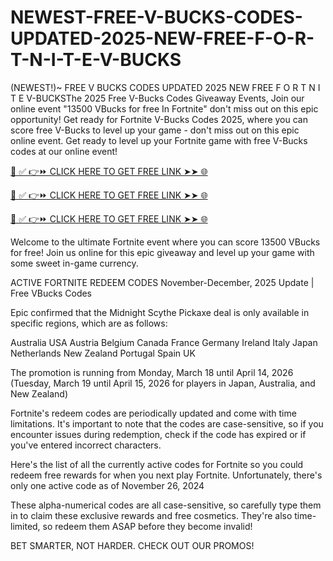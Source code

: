 # NEWEST-FREE-V-BUCKS-CODES-UPDATED-2025-NEW-FREE-F-O-R-T-N-I-T-E-V-BUCKS
(NEWEST!)~ FREE V BUCKS CODES UPDATED 2025 NEW FREE F O R T N I T E V-BUCKSThe 2025 Free V-Bucks Codes Giveaway Events, Join our online event "13500 VBucks for free In Fortnite" don't miss out on this epic opportunity! Get ready for Fortnite V-Bucks Codes 2025, where you can score free V-Bucks to level up your game - don't miss out on this epic online event. Get ready to level up your Fortnite game with free V-Bucks codes at our online event!


[📌 ✅ 👉⏩ CLICK HERE TO GET FREE LINK ➤➤ 🌐](https://livefullnetwrk.online/V-Bucks/)

[📌 ✅ 👉⏩ CLICK HERE TO GET FREE LINK ➤➤ 🌐](https://livefullnetwrk.online/V-Bucks/)

[📌 ✅ 👉⏩ CLICK HERE TO GET FREE LINK ➤➤ 🌐](https://livefullnetwrk.online/V-Bucks/)


Welcome to the ultimate Fortnite event where you can score 13500 VBucks for free! Join us online for this epic giveaway and level up your game with some sweet in-game currency.

ACTIVE FORTNITE REDEEM CODES
November-December, 2025 Update | Free VBucks Codes

Epic confirmed that the Midnight Scythe Pickaxe deal is only available in specific regions, which are as follows:

Australia
USA
Austria
Belgium
Canada
France
Germany
Ireland
Italy
Japan
Netherlands
New Zealand
Portugal
Spain
UK

The promotion is running from Monday, March 18 until April 14, 2026 (Tuesday, March 19 until April 15, 2026 for players in Japan, Australia, and New Zealand)

Fortnite's redeem codes are periodically updated and come with time limitations. It's important to note that the codes are case-sensitive, so if you encounter issues during redemption, check if the code has expired or if you've entered incorrect characters.

Here's the list of all the currently active codes for Fortnite so you could redeem free rewards for when you next play Fortnite. Unfortunately, there's only one active code as of November 26, 2024

These alpha-numerical codes are all case-sensitive, so carefully type them in to claim these exclusive rewards and free cosmetics. They're also time-limited, so redeem them ASAP before they become invalid!

BET SMARTER, NOT HARDER. CHECK OUT OUR PROMOS! 

